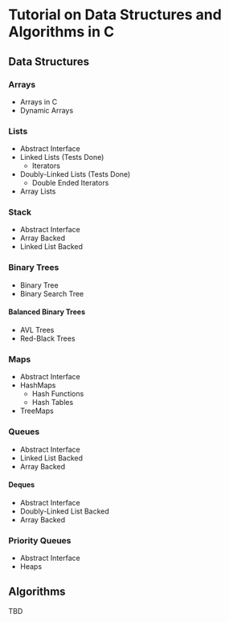 # Tutorial on Data Structures and Algorithms in C

## Data Structures

### Arrays
- Arrays in C
- Dynamic Arrays

### Lists
- Abstract Interface
- Linked Lists (Tests Done)
    - Iterators
- Doubly-Linked Lists (Tests Done)
    - Double Ended Iterators
- Array Lists

### Stack
- Abstract Interface
- Array Backed
- Linked List Backed

### Binary Trees
- Binary Tree
- Binary Search Tree

#### Balanced Binary Trees
- AVL Trees
- Red-Black Trees

### Maps
- Abstract Interface
- HashMaps
    - Hash Functions
    - Hash Tables
- TreeMaps

### Queues
- Abstract Interface
- Linked List Backed
- Array Backed

#### Deques
- Abstract Interface
- Doubly-Linked List Backed
- Array Backed

### Priority Queues
- Abstract Interface
- Heaps

## Algorithms
TBD
